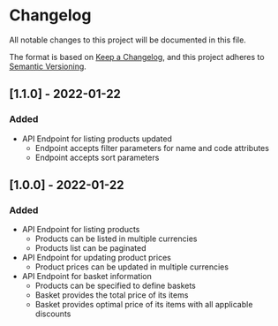 # Changelog
All notable changes to this project will be documented in this file.

The format is based on [Keep a Changelog](https://keepachangelog.com/en/1.0.0/),
and this project adheres to [Semantic Versioning](https://semver.org/spec/v2.0.0.html).

## [1.1.0] - 2022-01-22
### Added
- API Endpoint for listing products updated
  - Endpoint accepts filter parameters for name and code attributes
  - Endpoint accepts sort parameters

## [1.0.0] - 2022-01-22
### Added
- API Endpoint for listing products
  - Products can be listed in multiple currencies
  - Products list can be paginated
- API Endpoint for updating product prices
  - Product prices can be updated in multiple currencies
- API Endpoint for basket information
  - Products can be specified to define baskets
  - Basket provides the total price of its items
  - Basket provides optimal price of its items with all applicable discounts